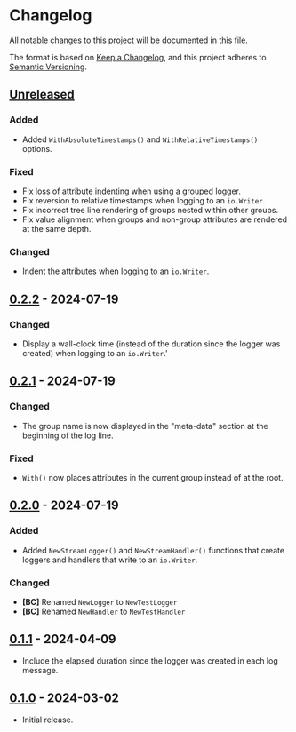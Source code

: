 # Changelog

All notable changes to this project will be documented in this file.

The format is based on [Keep a Changelog], and this project adheres to
[Semantic Versioning].

<!-- references -->

[Keep a Changelog]: https://keepachangelog.com/en/1.0.0/
[Semantic Versioning]: https://semver.org/spec/v2.0.0.html

## [Unreleased]

### Added

- Added `WithAbsoluteTimestamps()` and `WithRelativeTimestamps()` options.

### Fixed

- Fix loss of attribute indenting when using a grouped logger.
- Fix reversion to relative timestamps when logging to an `io.Writer`.
- Fix incorrect tree line rendering of groups nested within other groups.
- Fix value alignment when groups and non-group attributes are rendered at the
  same depth.

### Changed

- Indent the attributes when logging to an `io.Writer`.

## [0.2.2] - 2024-07-19

### Changed

- Display a wall-clock time (instead of the duration since the logger was
  created) when logging to an `io.Writer`.'

## [0.2.1] - 2024-07-19

### Changed

- The group name is now displayed in the "meta-data" section at the beginning of
  the log line.

### Fixed

- `With()` now places attributes in the current group instead of at the root.

## [0.2.0] - 2024-07-19

### Added

- Added `NewStreamLogger()` and `NewStreamHandler()` functions that create
  loggers and handlers that write to an `io.Writer`.

### Changed

- **[BC]** Renamed `NewLogger` to `NewTestLogger`
- **[BC]** Renamed `NewHandler` to `NewTestHandler`

## [0.1.1] - 2024-04-09

- Include the elapsed duration since the logger was created in each log message.

## [0.1.0] - 2024-03-02

- Initial release.

<!-- references -->

[Unreleased]: https://github.com/dogmatiq/spruce
[0.1.0]: https://github.com/dogmatiq/spruce/releases/tag/v0.1.0
[0.1.1]: https://github.com/dogmatiq/spruce/releases/tag/v0.1.1
[0.2.0]: https://github.com/dogmatiq/spruce/releases/tag/v0.2.0
[0.2.1]: https://github.com/dogmatiq/spruce/releases/tag/v0.2.1
[0.2.2]: https://github.com/dogmatiq/spruce/releases/tag/v0.2.2

<!-- version template
## [0.0.1] - YYYY-MM-DD

### Added
### Changed
### Deprecated
### Removed
### Fixed
### Security
-->
